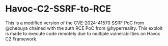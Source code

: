 # Havoc-C2-SSRF-to-RCE
This is a modified version of the CVE-2024-41570 SSRF PoC from @chebuya chained with the auth RCE PoC from @hyperreality. This exploit is made to execute code remotely due to multiple vulnerabilities on Havoc C2 Framework. 
